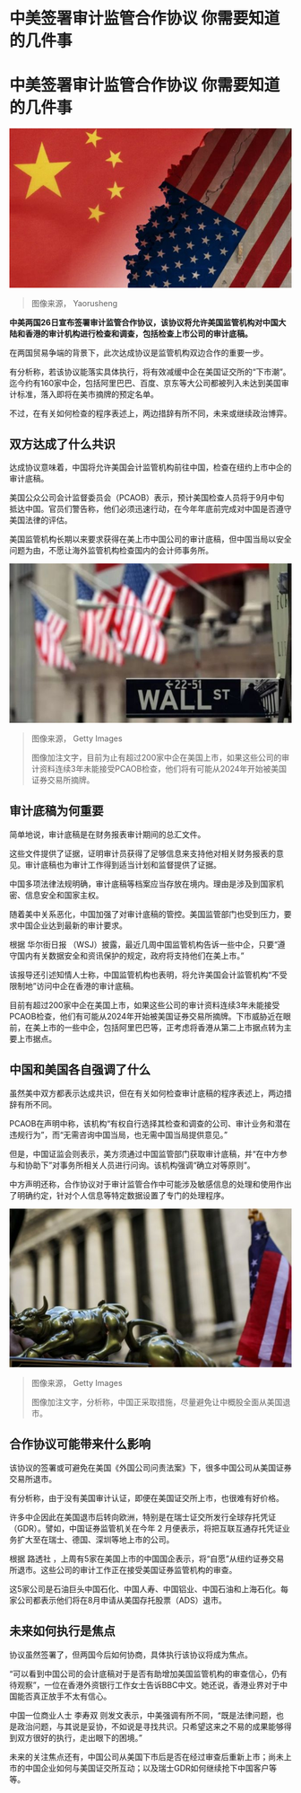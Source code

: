# 中美签署审计监管合作协议 你需要知道的几件事

#  中美签署审计监管合作协议 你需要知道的几件事


![中国和美国国旗](_126463963_gettyimages-1176906087.jpg)

> 图像来源，  Yaorusheng

**中美两国26日宣布签署审计监管合作协议，该协议将允许美国监管机构对中国大陆和香港的审计机构进行检查和调查，包括检查上市公司的审计底稿。**

在两国贸易争端的背景下，此次达成协议是监管机构双边合作的重要一步。

有分析称，若该协议能落实具体执行，将有效减缓中企在美国证交所的“下市潮”。迄今约有160家中企，包括阿里巴巴、百度、京东等大公司都被列入未达到美国审计标准，落入即将在美市摘牌的预定名单。

不过，在有关如何检查的程序表述上，两边措辞有所不同，未来或继续政治博弈。

##  双方达成了什么共识

达成协议意味着，中国将允许美国会计监管机构前往中国，检查在纽约上市中企的审计底稿。

美国公众公司会计监督委员会（PCAOB）表示，预计美国检查人员将于9月中旬抵达中国。官员们警告称，他们必须迅速行动，在今年年底前完成对中国是否遵守美国法律的评估。

美国监管机构长期以来要求获得在美上市中国公司的审计底稿，但中国当局以安全问题为由，不愿让海外监管机构检查国内的会计师事务所。

![目前为止有超过200家中企在美国上市，如果这些公司的审计资料连续3年未能接受PCAOB检查，他们将有可能从2024年开始被美国证券交易所摘牌。](_126463960_whatsubject.jpg)

> 图像来源，  Getty Images
>
> 图像加注文字，目前为止有超过200家中企在美国上市，如果这些公司的审计资料连续3年未能接受PCAOB检查，他们将有可能从2024年开始被美国证券交易所摘牌。

##  审计底稿为何重要

简单地说，审计底稿是在财务报表审计期间的总汇文件。

这些文件提供了证据，证明审计员获得了足够信息来支持他对相关财务报表的意见。审计底稿也为审计工作得到适当计划和监督提供了证据。

中国多项法律法规明确，审计底稿等档案应当存放在境内。理由是涉及到国家机密、信息安全和国家主权。

随着美中关系恶化，中国加强了对审计底稿的管控。美国监管部门也受到压力，要求中国企业达到最新的审计要求。

根据 华尔街日报  （WSJ）披露，最近几周中国监管机构告诉一些中企，只要“遵守国内有关数据安全和资讯保护的规定，政府将支持他们在美上市。”

该报导还引述知情人士称，中国监管机构也表明，将允许美国会计监管机构“不受限制地”访问中企在香港的审计底稿。

目前有超过200家中企在美国上市，如果这些公司的审计资料连续3年未能接受PCAOB检查，他们有可能从2024年开始被美国证券交易所摘牌。下市威胁近在眼前，在美上市的一些中企，包括阿里巴巴等，正考虑将香港从第二上市据点转为主要上市据点。

##  中国和美国各自强调了什么

虽然美中双方都表示达成共识，但在有关如何检查审计底稿的程序表述上，两边措辞有所不同。

PCAOB在声明中称，该机构“有权自行选择其检查和调查的公司、审计业务和潜在违规行为”，而“无需咨询中国当局，也无需中国当局提供意见。”

但是，中国证监会则表示，美方须通过中国监管部门获取审计底稿，并“在中方参与和协助下”对事务所相关人员进行问询。该机构强调“确立对等原则”。

中方声明还称，合作协议对于审计监管合作中可能涉及敏感信息的处理和使用作出了明确约定，针对个人信息等特定数据设置了专门的处理程序。

![A street vendor sells replicas of the Wall Street Bull statue outside the New York Stock Exchange \(NYSE\), March 26, 2018 in New York City.](_124071443_mediaitem124071439.jpg)

> 图像来源，  Getty Images
>
> 图像加注文字，分析称，中国正采取措施，尽量避免让中概股全面从美国退市。

##  合作协议可能带来什么影响

该协议的签署或可避免在美国《外国公司问责法案》下，很多中国公司从美国证券交易所退市。

有分析称，由于没有美国审计认证，即便在美国证交所上市，也很难有好价格。

许多中企因此在美国退市后转向欧洲，特别是在瑞士证交所发行全球存托凭证（GDR）。譬如，中国证券监管机关在今年 2 月便表示，将把互联互通存托凭证业务扩大至在瑞士、德国、深圳等地上市的公司。

根据 路透社  ，上周有5家在美国上市的中国国企表示，将“自愿”从纽约证券交易所退市。这些公司的审计工作正在接受美国证券监管机构的审查。

这5家公司是石油巨头中国石化、中国人寿、中国铝业、中国石油和上海石化。每家公司都表示他们将在8月申请从美国存托股票（ADS）退市。

##  未来如何执行是焦点

协议虽然签署了，但两国今后如何协商，具体执行该协议将成为焦点。

“可以看到中国公司的会计底稿对于是否有助增加美国监管机构的审查信心，仍有待观察”，一位在香港外资银行工作女士告诉BBC中文。她还说，香港业界对于中国能否真正放手不太有信心。

中国一位商业人士 李寿双  则发文表示，中美强调有所不同，“既是法律问题，也是政治问题，与其说是妥协，不如说是寻找共识。只希望这来之不易的成果能够得到双方很好的执行，走出眼下的困境。”

未来的关注焦点还有，中国公司从美国下市后是否在经过审查后重新上市；尚未上市的中国企业如何与美国证交所互动；以及瑞士GDR如何继续抢下中国客户等等。


